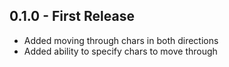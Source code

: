 ## 0.1.0 - First Release
* Added moving through chars in both directions
* Added ability to specify chars to move through
